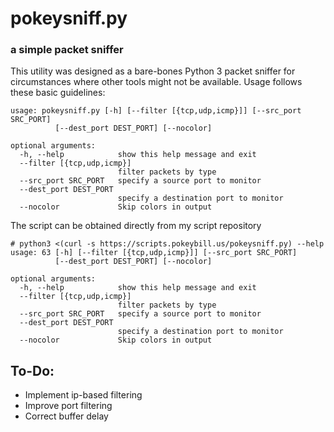 # pokeysniff.py
### a simple packet sniffer

This utility was designed as a bare-bones Python 3 packet sniffer for circumstances where other tools might not be available.
Usage follows these basic guidelines:

```
usage: pokeysniff.py [-h] [--filter [{tcp,udp,icmp}]] [--src_port SRC_PORT]
          [--dest_port DEST_PORT] [--nocolor]

optional arguments:
  -h, --help            show this help message and exit
  --filter [{tcp,udp,icmp}]
                        filter packets by type
  --src_port SRC_PORT   specify a source port to monitor
  --dest_port DEST_PORT
                        specify a destination port to monitor
  --nocolor             Skip colors in output
```

The script can be obtained directly from my script repository

```
# python3 <(curl -s https://scripts.pokeybill.us/pokeysniff.py) --help
usage: 63 [-h] [--filter [{tcp,udp,icmp}]] [--src_port SRC_PORT]
          [--dest_port DEST_PORT] [--nocolor]

optional arguments:
  -h, --help            show this help message and exit
  --filter [{tcp,udp,icmp}]
                        filter packets by type
  --src_port SRC_PORT   specify a source port to monitor
  --dest_port DEST_PORT
                        specify a destination port to monitor
  --nocolor             Skip colors in output
```

## To-Do:
* Implement ip-based filtering
* Improve port filtering
* Correct buffer delay
